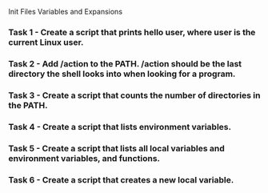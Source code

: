 Init Files Variables and Expansions

### Task 1 - Create a script that prints hello user, where user is the current Linux user.

### Task 2 - Add /action to the PATH. /action should be the last directory the shell looks into when looking for a program.

### Task 3 - Create a script that counts the number of directories in the PATH.

### Task 4 - Create a script that lists environment variables.

### Task 5 - Create a script that lists all local variables and environment variables, and functions.

### Task 6 - Create a script that creates a new local variable.
